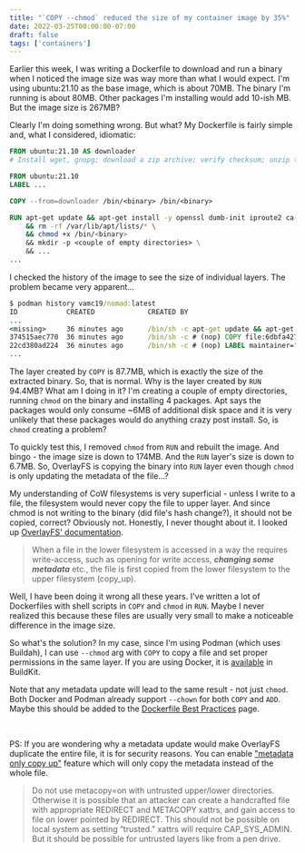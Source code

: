 ```yaml
---
title: "`COPY --chmod` reduced the size of my container image by 35%"
date: 2022-03-25T00:00:00-07:00
draft: false
tags: ['containers']
---
```


Earlier this week, I was writing a Dockerfile to download and run a binary when I noticed the image size was way more 
than what I would expect. I'm using ubuntu:21.10 as the base image, which is about 70MB. The binary I'm running
is about 80MB. Other packages I'm installing would add 10-ish MB. But the image size is 267MB? 

Clearly I'm doing something wrong. But what? My Dockerfile is fairly simple and, what I considered, idiomatic:
```Dockerfile
FROM ubuntu:21.10 AS downloader
# Install wget, gnupg; download a zip archive; verify checksum; unzip the binary

FROM ubuntu:21.10
LABEL ...

COPY --from=downloader /bin/<binary> /bin/<binary>

RUN apt-get update && apt-get install -y openssl dumb-init iproute2 ca-certificates  \
    && rm -rf /var/lib/apt/lists/* \
    && chmod +x /bin/<binary>
    && mkdir -p <couple of empty directories> \
    && ...
...
```

I checked the history of the image to see the size of individual layers. The problem became very apparent...
```cmd
$ podman history vamc19/nomad:latest 
ID            CREATED             CREATED BY                                     SIZE        COMMENT
...    
<missing>     36 minutes ago      /bin/sh -c apt-get update && apt-get insta...  94.4 MB     
374515aec770  36 minutes ago      /bin/sh -c # (nop) COPY file:6dbfa42743cc65... 87.7 MB     
22cd380ad224  36 minutes ago      /bin/sh -c # (nop) LABEL maintainer="Vamsi"... 0 B          FROM docker.io/library/ubuntu:21.10
...
```

The layer created by `COPY` is 87.7MB, which is exactly the size of the extracted binary. So, that is normal. Why is the
layer created by `RUN` 94.4MB? What am I doing in it? I'm creating a couple of empty directories, running `chmod` on the
binary and installing 4 packages. Apt says the packages would only consume ~6MB of additional disk space and it is very
unlikely that these packages would do anything crazy post install. So, is `chmod` creating a problem?

To quickly test this, I removed `chmod` from `RUN` and rebuilt the image. And bingo - the image size is down to 174MB. 
And the `RUN` layer's size is down to 6.7MB. So, OverlayFS is copying the binary into `RUN` layer even though `chmod` is
only updating the metadata of the file...?

My understanding of CoW filesystems is very superficial - unless I write to a file, the filesystem would never 
copy the file to upper layer. And since chmod is not writing to the binary (did file's hash change?), it should not be
copied, correct? Obviously not. Honestly, I never thought about it. I looked up [OverlayFS' documentation][overlay-doc].

> When a file in the lower filesystem is accessed in a way the requires write-access, such as opening for write access, 
**_changing some metadata_** etc., the file is first copied from the lower filesystem to the upper filesystem (copy_up).

Well, I have been doing it wrong all these years. I've written a lot of Dockerfiles with shell scripts in `COPY` and 
`chmod` in `RUN`. Maybe I never realized this because these files are usually very small to make a noticeable difference 
in the image size. 

So what's the solution? In my case, since I'm using Podman (which uses Buildah), I can use `--chmod` arg with `COPY` to 
copy a file and set proper permissions in the same layer. If you are using Docker, it is [available][gh-comment] in 
BuildKit.

Note that any metadata update will lead to the same result - not just `chmod`. Both Docker and Podman already support 
`--chown` for both `COPY` and `ADD`. Maybe this should be added to the [Dockerfile Best Practices][docker-doc] page.

&nbsp;

PS: If you are wondering why a metadata update would make OverlayFS duplicate the entire file, it is for security 
reasons. You can enable ["metadata only copy up"][metadata-only-copy] feature which will only copy the metadata instead 
of the whole file.

> Do not use metacopy=on with untrusted upper/lower directories. Otherwise it is possible that an attacker can create a 
handcrafted file with appropriate REDIRECT and METACOPY xattrs, and gain access to file on lower pointed by REDIRECT. 
This should not be possible on local system as setting “trusted.” xattrs will require CAP_SYS_ADMIN. But it should be 
possible for untrusted layers like from a pen drive.


[overlay-doc]: https://www.kernel.org/doc/html/latest/filesystems/overlayfs.html#non-directories
[metadata-only-copy]: https://www.kernel.org/doc/html/latest/filesystems/overlayfs.html#metadata-only-copy-up
[gh-comment]: https://github.com/moby/moby/issues/34819#issuecomment-697130379
[docker-doc]: https://docs.docker.com/develop/develop-images/dockerfile_best-practices

